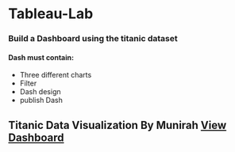 # Tableau-Lab

### Build a Dashboard using the titanic dataset
#### Dash must contain:
- Three different charts
- Filter
- Dash design
- publish Dash


## Titanic Data Visualization By Munirah [**View Dashboard**](https://public.tableau.com/views/Titanic-dashboard/Dashboard1?:language=en-US&publish=yes&:display_count=n&:origin=viz_share_link)
